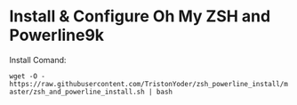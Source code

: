 # Install & Configure Oh My ZSH and Powerline9k

Install Comand:

`wget -O - https://raw.githubusercontent.com/TristonYoder/zsh_powerline_install/master/zsh_and_powerline_install.sh | bash`
